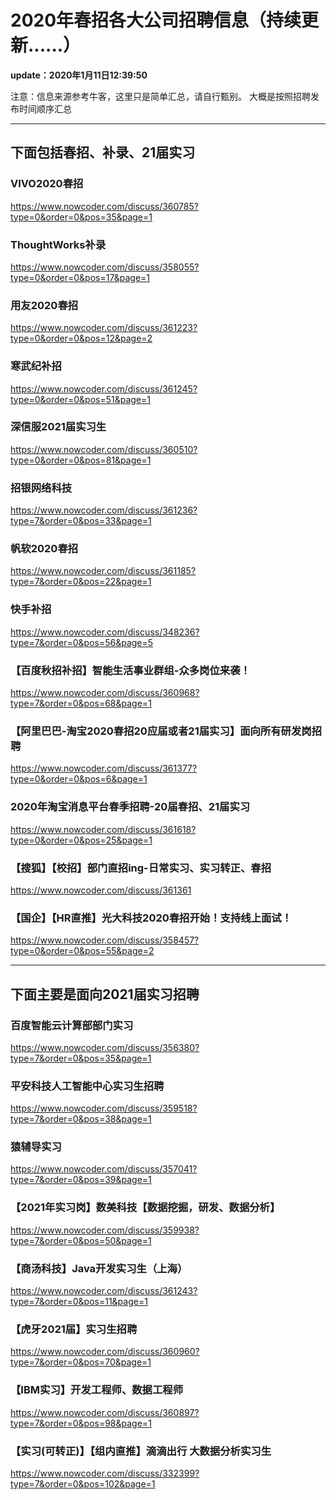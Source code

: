 ﻿# 2020年春招各大公司招聘信息（持续更新......）

**update：2020年1月11日12:39:50**

注意：信息来源参考牛客，这里只是简单汇总，请自行甄别。
大概是按照招聘发布时间顺序汇总



----------


## 下面包括春招、补录、21届实习

### VIVO2020春招
https://www.nowcoder.com/discuss/360785?type=0&order=0&pos=35&page=1

### ThoughtWorks补录
https://www.nowcoder.com/discuss/358055?type=0&order=0&pos=17&page=1

### 用友2020春招
https://www.nowcoder.com/discuss/361223?type=0&order=0&pos=12&page=2

### 寒武纪补招
https://www.nowcoder.com/discuss/361245?type=0&order=0&pos=51&page=1

### 深信服2021届实习生
https://www.nowcoder.com/discuss/360510?type=0&order=0&pos=81&page=1

### 招银网络科技
https://www.nowcoder.com/discuss/361236?type=7&order=0&pos=33&page=1

### 帆软2020春招
https://www.nowcoder.com/discuss/361185?type=7&order=0&pos=22&page=1

### 快手补招
https://www.nowcoder.com/discuss/348236?type=7&order=0&pos=56&page=5

### 【百度秋招补招】智能生活事业群组-众多岗位来袭！
https://www.nowcoder.com/discuss/360968?type=7&order=0&pos=68&page=1

### 【阿里巴巴-淘宝2020春招20应届或者21届实习】面向所有研发岗招聘
https://www.nowcoder.com/discuss/361377?type=0&order=0&pos=6&page=1

### 2020年淘宝消息平台春季招聘-20届春招、21届实习
https://www.nowcoder.com/discuss/361618?type=0&order=0&pos=25&page=1

### 【搜狐】【校招】部门直招ing-日常实习、实习转正、春招
https://www.nowcoder.com/discuss/361361

### 【国企】【HR直推】光大科技2020春招开始！支持线上面试！
https://www.nowcoder.com/discuss/358457?type=0&order=0&pos=55&page=2

----------


## 下面主要是面向2021届实习招聘

### 百度智能云计算部部门实习
https://www.nowcoder.com/discuss/356380?type=7&order=0&pos=35&page=1

### 平安科技人工智能中心实习生招聘
https://www.nowcoder.com/discuss/359518?type=7&order=0&pos=38&page=1

### 猿辅导实习
https://www.nowcoder.com/discuss/357041?type=7&order=0&pos=39&page=1

### 【2021年实习岗】数美科技【数据挖掘，研发、数据分析】
https://www.nowcoder.com/discuss/359938?type=7&order=0&pos=50&page=1

### 【商汤科技】Java开发实习生（上海）
https://www.nowcoder.com/discuss/361243?type=7&order=0&pos=11&page=1

### 【虎牙2021届】实习生招聘
https://www.nowcoder.com/discuss/360960?type=7&order=0&pos=70&page=1

### 【IBM实习】开发工程师、数据工程师
https://www.nowcoder.com/discuss/360897?type=7&order=0&pos=98&page=1

### 【实习(可转正)】【组内直推】滴滴出行 大数据分析实习生
https://www.nowcoder.com/discuss/332399?type=7&order=0&pos=102&page=1